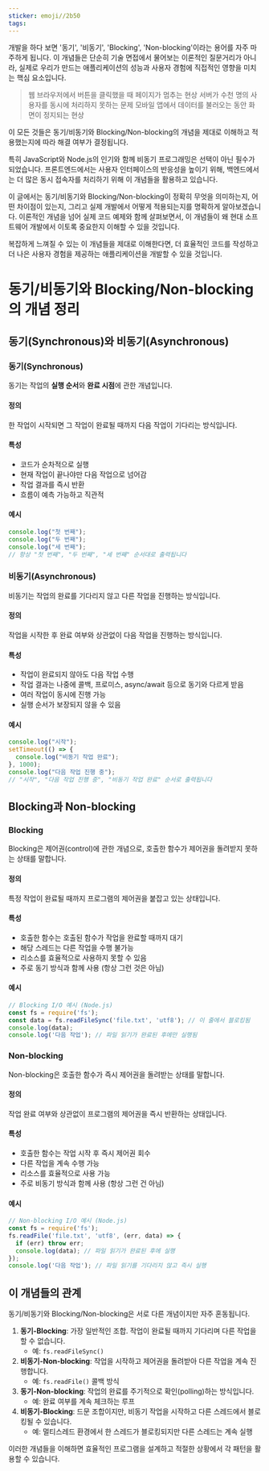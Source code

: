 ```yaml
---
sticker: emoji//2b50
tags:
---
```

개발을 하다 보면 '동기', '비동기', 'Blocking', 'Non-blocking'이라는 용어를 자주 마주하게 됩니다. 이 개념들은 단순히 기술 면접에서 물어보는 이론적인 질문거리가 아니라, 실제로 우리가 만드는 애플리케이션의 성능과 사용자 경험에 직접적인 영향을 미치는 핵심 요소입니다.

> 웹 브라우저에서 버튼을 클릭했을 때 페이지가 멈추는 현상
> 서버가 수천 명의 사용자를 동시에 처리하지 못하는 문제
> 모바일 앱에서 데이터를 불러오는 동안 화면이 정지되는 현상

이 모든 것들은 동기/비동기와 Blocking/Non-blocking의 개념을 제대로 이해하고 적용했는지에 따라 해결 여부가 결정됩니다.

특히 JavaScript와 Node.js의 인기와 함께 비동기 프로그래밍은 선택이 아닌 필수가 되었습니다. 프론트엔드에서는 사용자 인터페이스의 반응성을 높이기 위해, 백엔드에서는 더 많은 동시 접속자를 처리하기 위해 이 개념들을 활용하고 있습니다.

이 글에서는 동기/비동기와 Blocking/Non-blocking이 정확히 무엇을 의미하는지, 어떤 차이점이 있는지, 그리고 실제 개발에서 어떻게 적용되는지를 명확하게 알아보겠습니다. 이론적인 개념을 넘어 실제 코드 예제와 함께 살펴보면서, 이 개념들이 왜 현대 소프트웨어 개발에서 이토록 중요한지 이해할 수 있을 것입니다.

복잡하게 느껴질 수 있는 이 개념들을 제대로 이해한다면, 더 효율적인 코드를 작성하고 더 나은 사용자 경험을 제공하는 애플리케이션을 개발할 수 있을 것입니다. 
# 동기/비동기와 Blocking/Non-blocking의 개념 정리

## 동기(Synchronous)와 비동기(Asynchronous)

### 동기(Synchronous)

동기는 작업의 **실행 순서**와 **완료 시점**에 관한 개념입니다.

#### 정의
한 작업이 시작되면 그 작업이 완료될 때까지 다음 작업이 기다리는 방식입니다.

#### 특성

- 코드가 순차적으로 실행
- 현재 작업이 끝나야만 다음 작업으로 넘어감
- 작업 결과를 즉시 반환
- 흐름이 예측 가능하고 직관적

#### 예시

```javascript
console.log("첫 번째");
console.log("두 번째");
console.log("세 번째");
// 항상 "첫 번째", "두 번째", "세 번째" 순서대로 출력됩니다
```

### 비동기(Asynchronous)

비동기는 작업의 완료를 기다리지 않고 다른 작업을 진행하는 방식입니다.

#### 정의
작업을 시작한 후 완료 여부와 상관없이 다음 작업을 진행하는 방식입니다.

#### 특성

- 작업이 완료되지 않아도 다음 작업 수행
- 작업 결과는 나중에 콜백, 프로미스, async/await 등으로 동기와 다르게 받음
- 여러 작업이 동시에 진행 가능
- 실행 순서가 보장되지 않을 수 있음

#### 예시

```javascript
console.log("시작");
setTimeout(() => {
  console.log("비동기 작업 완료");
}, 1000);
console.log("다음 작업 진행 중");
// "시작", "다음 작업 진행 중", "비동기 작업 완료" 순서로 출력됩니다
```

## Blocking과 Non-blocking

### Blocking

Blocking은 제어권(control)에 관한 개념으로, 호출한 함수가 제어권을 돌려받지 못하는 상태를 말합니다.

#### 정의
특정 작업이 완료될 때까지 프로그램의 제어권을 붙잡고 있는 상태입니다.

#### 특성

- 호출한 함수는 호출된 함수가 작업을 완료할 때까지 대기
- 해당 스레드는 다른 작업을 수행 불가능
- 리소스를 효율적으로 사용하지 못할 수 있음
- 주로 동기 방식과 함께 사용 (항상 그런 것은 아님)

#### 예시

```javascript
// Blocking I/O 예시 (Node.js)
const fs = require('fs');
const data = fs.readFileSync('file.txt', 'utf8'); // 이 줄에서 블로킹됨
console.log(data);
console.log('다음 작업'); // 파일 읽기가 완료된 후에만 실행됨
```

### Non-blocking

Non-blocking은 호출한 함수가 즉시 제어권을 돌려받는 상태를 말합니다.

#### 정의
작업 완료 여부와 상관없이 프로그램의 제어권을 즉시 반환하는 상태입니다.

#### 특성

- 호출한 함수는 작업 시작 후 즉시 제어권 회수
- 다른 작업을 계속 수행 가능
- 리소스를 효율적으로 사용 가능
- 주로 비동기 방식과 함께 사용 (항상 그런 건 아님)

#### 예시

```javascript
// Non-blocking I/O 예시 (Node.js)
const fs = require('fs');
fs.readFile('file.txt', 'utf8', (err, data) => {
  if (err) throw err;
  console.log(data); // 파일 읽기가 완료된 후에 실행
});
console.log('다음 작업'); // 파일 읽기를 기다리지 않고 즉시 실행
```

## 이 개념들의 관계

동기/비동기와 Blocking/Non-blocking은 서로 다른 개념이지만 자주 혼동됩니다.

1. **동기-Blocking**: 가장 일반적인 조합. 작업이 완료될 때까지 기다리며 다른 작업을 할 수 없습니다.
    - 예: `fs.readFileSync()`
2. **비동기-Non-blocking**: 작업을 시작하고 제어권을 돌려받아 다른 작업을 계속 진행합니다.
    - 예: `fs.readFile()` 콜백 방식
3. **동기-Non-blocking**: 작업의 완료를 주기적으로 확인(polling)하는 방식입니다.
    - 예: 완료 여부를 계속 체크하는 루프
4. **비동기-Blocking**: 드문 조합이지만, 비동기 작업을 시작하고 다른 스레드에서 블로킹될 수 있습니다.
    - 예: 멀티스레드 환경에서 한 스레드가 블로킹되지만 다른 스레드는 계속 실행

이러한 개념들을 이해하면 효율적인 프로그램을 설계하고 적절한 상황에서 각 패턴을 활용할 수 있습니다.